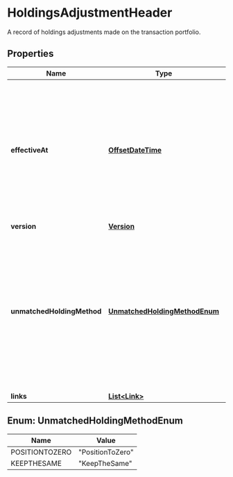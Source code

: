 

# HoldingsAdjustmentHeader

A record of holdings adjustments made on the transaction portfolio.
## Properties

Name | Type | Description | Notes
------------ | ------------- | ------------- | -------------
**effectiveAt** | [**OffsetDateTime**](OffsetDateTime.md) | The effective datetime from which the adjustment is valid. There can only be one holdings adjustment for a transaction portfolio at a specific effective datetime, so this uniquely identifies the adjustment. | 
**version** | [**Version**](Version.md) |  | 
**unmatchedHoldingMethod** | [**UnmatchedHoldingMethodEnum**](#UnmatchedHoldingMethodEnum) | Describes how the holdings were adjusted. If &#39;PositionToZero&#39; the entire transaction portfolio&#39;s holdings were set via a call to &#39;Set holdings&#39;. If &#39;KeepTheSame&#39; only the specified holdings were adjusted via a call to &#39;Adjust holdings&#39;. | 
**links** | [**List&lt;Link&gt;**](Link.md) |  |  [optional]



## Enum: UnmatchedHoldingMethodEnum

Name | Value
---- | -----
POSITIONTOZERO | &quot;PositionToZero&quot;
KEEPTHESAME | &quot;KeepTheSame&quot;



